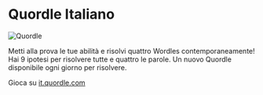 # Quordle Italiano

![Quordle](https://it.quordle.com/quordle-banner-1200.png)

Metti alla prova le tue abilità e risolvi quattro Wordles contemporaneamente! Hai 9 ipotesi per risolvere tutte e quattro le parole. Un nuovo Quordle disponibile ogni giorno per risolvere.

Gioca su [it.quordle.com](https://it.quordle.com)
